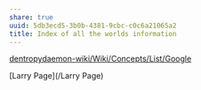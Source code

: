 ```yaml
---
share: true
uuid: 5db3ecd5-3b0b-4381-9cbc-c0c6a21065a2
title: Index of all the worlds information
---
```

[dentropydaemon-wiki/Wiki/Concepts/List/Google](/dentropydaemon-wiki/Wiki/Concepts/List/Google)

[Larry Page](/Larry Page)